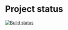 # Project status 
[![Build status](https://ci.appveyor.com/api/projects/status/u491g68v9jscaefm?svg=true)](https://ci.appveyor.com/project/SukhovAlex96/ajs-4-1)

